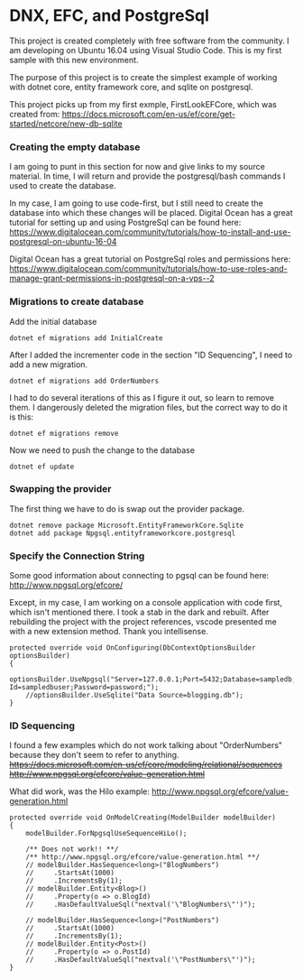 
# DNX, EFC, and PostgreSql

This project is created completely with free software from the community. I am developing on Ubuntu 16.04 using Visual Studio Code. This is my first sample with this new environment. 

The purpose of this project is to create the simplest example of working with dotnet core, entity framework core, and sqlite on postgresql. 


This project picks up from my first exmple, FirstLookEFCore, which was created from: 
https://docs.microsoft.com/en-us/ef/core/get-started/netcore/new-db-sqlite

### Creating the empty database
I am going to punt in this section for now and give links to my source material. In time, I will return and provide the postgresql/bash commands I used to create the database.

In my case, I am going to use code-first, but I still need to create the database into which these changes will be placed. Digital Ocean has a great tutorial for setting up and using PostgreSql can be found here:
https://www.digitalocean.com/community/tutorials/how-to-install-and-use-postgresql-on-ubuntu-16-04

Digital Ocean has a great tutorial on PostgreSql roles and permissions here:
https://www.digitalocean.com/community/tutorials/how-to-use-roles-and-manage-grant-permissions-in-postgresql-on-a-vps--2

### Migrations to create database
Add the initial database

    dotnet ef migrations add InitialCreate
    
After I added the incrementer code in the section "ID Sequencing", I need to add a new migration.

    dotnet ef migrations add OrderNumbers
    
I had to do several iterations of this as I figure it out, so learn to remove them. I dangerously deleted the migration files, but the correct way to do it is this:

    dotnet ef migrations remove 
    
Now we need to push the change to the database

    dotnet ef update


### Swapping the provider
The first thing we have to do is swap out the provider package. 

	dotnet remove package Microsoft.EntityFrameworkCore.Sqlite
	dotnet add package Npgsql.entityframeworkcore.postgresql

### Specify the Connection String
Some good information about connecting to pgsql can be found here: 
http://www.npgsql.org/efcore/

Except, in my case, I am working on a console application with code first, which isn't mentioned there. I took a stab in the dark and rebuilt. After rebuilding the project with the project references, vscode presented me with a new extension method. Thank you intellisense. 

    protected override void OnConfiguring(DbContextOptionsBuilder optionsBuilder)
    {
        optionsBuilder.UseNpgsql("Server=127.0.0.1;Port=5432;Database=sampledb;User Id=sampledbuser;Password=password;");
        //optionsBuilder.UseSqlite("Data Source=blogging.db");
    }

### ID Sequencing
I found a few examples which do not work talking about "OrderNumbers" because they don't seem to refer to anything. 
~~https://docs.microsoft.com/en-us/ef/core/modeling/relational/sequences
http://www.npgsql.org/efcore/value-generation.html~~

What did work, was the Hilo example:
http://www.npgsql.org/efcore/value-generation.html

    protected override void OnModelCreating(ModelBuilder modelBuilder)
    {
        modelBuilder.ForNpgsqlUseSequenceHiLo();

        /** Does not work!! **/
        /** http://www.npgsql.org/efcore/value-generation.html **/
        // modelBuilder.HasSequence<long>("BlogNumbers")
        //     .StartsAt(1000)
        //     .IncrementsBy(1);
        // modelBuilder.Entity<Blog>()
        //     .Property(o => o.BlogId)
        //     .HasDefaultValueSql("nextval('\"BlogNumbers\"')");

        // modelBuilder.HasSequence<long>("PostNumbers")
        //     .StartsAt(1000)
        //     .IncrementsBy(1);            
        // modelBuilder.Entity<Post>()
        //     .Property(o => o.PostId)
        //     .HasDefaultValueSql("nextval('\"PostNumbers\"')");
    }
